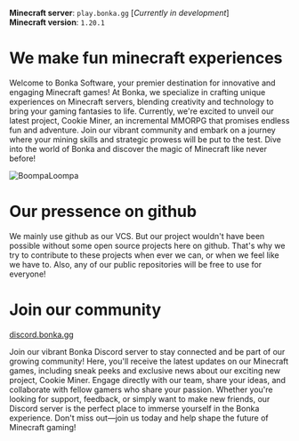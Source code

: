 __Minecraft server__: `play.bonka.gg` [*Currently in development*]<br />
__Minecraft version__: `1.20.1`

# We make fun minecraft experiences

Welcome to Bonka Software, your premier destination for innovative and engaging Minecraft games! At Bonka, we specialize in crafting unique experiences on Minecraft servers, blending creativity and technology to bring your gaming fantasies to life. Currently, we're excited to unveil our latest project, Cookie Miner, an incremental MMORPG that promises endless fun and adventure. Join our vibrant community and embark on a journey where your mining skills and strategic prowess will be put to the test. Dive into the world of Bonka and discover the magic of Minecraft like never before!

![BoompaLoompa](https://github.com/user-attachments/assets/2c5a690e-f761-41aa-b51f-97d13a08cc80)

# Our pressence on github

We mainly use github as our VCS.
But our project wouldn't have been possible without some open source projects here on github.
That's why we try to contribute to these projects when ever we can, or when we feel like we have to.
Also, any of our public repositories will be free to use for everyone!

# Join our community
[discord.bonka.gg](https://discord.bonka.gg)

Join our vibrant Bonka Discord server to stay connected and be part of our growing community! Here, you'll receive the latest updates on our Minecraft games, including sneak peeks and exclusive news about our exciting new project, Cookie Miner. Engage directly with our team, share your ideas, and collaborate with fellow gamers who share your passion. Whether you're looking for support, feedback, or simply want to make new friends, our Discord server is the perfect place to immerse yourself in the Bonka experience. Don't miss out—join us today and help shape the future of Minecraft gaming!
